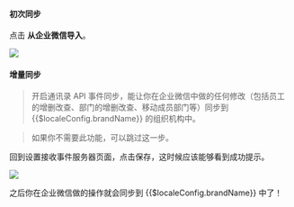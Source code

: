 <IntegrationDetailCard :title="`从企业微信中同步组织机构到 ${$localeConfig.brandName}`">

#### 初次同步

点击 **从企业微信导入**。

![](https://cdn.authing.cn/blog/20201019221744.png)

#### 增量同步

> 开启通讯录 API 事件同步，能让你在企业微信中做的任何修改（包括员工的增删改查、部门的增删改查、移动成员部门等）同步到 {{$localeConfig.brandName}} 的组织机构中。

> 如果你不需要此功能，可以跳过这一步。

回到设置接收事件服务器页面，点击保存，这时候应该能够看到成功提示。

![](https://cdn.authing.cn/blog/20201019221810.png)

之后你在企业微信做的操作就会同步到 {{$localeConfig.brandName}} 中了！

</IntegrationDetailCard>